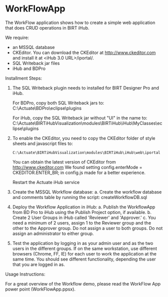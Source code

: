 WorkFlowApp
===========

The WorkFlow application shows how to create a simple web application that does CRUD operations in BIRT iHub.

We require:
   - an MSSQL database
   - CKEditor.  You can download the CKEditor at http://www.ckeditor.com and install it at <iHub 3.0 URL>/iportal/.
   - SQL Writeback jar files
   - iHub and BDPro
   		

Installment Steps:

1. The SQL Writeback plugin needs to installed for BIRT Designer Pro and iHub.

	For BDPro, copy both SQL Writeback jars to:
		C:\Actuate\BDPro\eclipse\plugins
		
	For iHub, copy the SQL Writeback jar without "UI" in the name to:
		C:\Actuate\BIRTiHubVisualization\modules\BIRTiHub\iHub\MyClasses\eclipse\plugins
	
2. To enable the CKEditor, you need to copy the CKEditor folder of style sheets and javascript files to:

	   C:\Actuate\BIRTiHubVisualization\modules\BIRTiHub\iHub\web\iportal
	   
    You can obtain the latest version of CKEditor from http://www.ckeditor.com
    We found setting config.enterMode = CKEDITOR.ENTER_BR; in config.js made for a better experience.
    
    Restart the Actuate iHub service
    
3. Create the MSSQL Workflow database:
	a. Create the workflow database and comments table by running the script: createWorkflowDB.sql  
	
4. Deploy the Workflow Application in iHub:
	a. Publish the WorkflowApp from BD Pro to iHub using the Publish Project option, if available.
	b. Create 2 User Groups in iHub called 'Reviewer' and 'Approver.'
    c. You need a minimum of 2 users, assign 1 to the Reviewer group and the other to the Approver group.  Do not assign a user to both groups.  Do not assign an administrator to either group.

5. Test the application by logging in as your admin user and as the two users in the different groups.  If on the same workstation, use different browsers (Chrome, FF, IE) for each user to work the application at the same time.
   You should see different functionality, depending the user that you are logged in as.
   
Usage Instructions:

For a great overview of the Workflow demo, please read the WorkFlow App power point (WorkFlowApp.ppsx).
